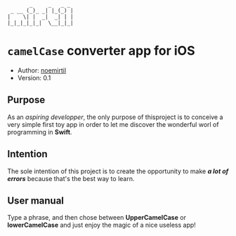 ```
       _     _   _ _ 
 _ __ (_)_ _| |_(_) |
|    \| |  _|  _| | |
|_|_|_|_|_|  \__|_|_|                                                                                  
```
# `camelCase` converter app for iOS
* Author: [noemirtil](https://github.com/noemirtil)
* Version: 0.1

## Purpose

As an *aspiring developper*, the only purpose of thisproject is to conceive a very simple first toy app in order to let me discover the wonderful worl of programming in **Swift**.

## Intention

The sole intention of this project is to create the opportunity to make ***a lot of errors*** because that's the best way to learn.

## User manual

Type a phrase, and then chose between **UpperCamelCase** or **lowerCamelCase** and just enjoy the magic of a nice useless app!



